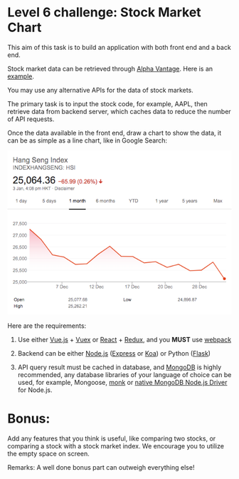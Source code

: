 # Level 6 challenge: Stock Market Chart

This aim of this task is to build an application with both front end and a back end.

Stock market data can be retrieved through [Alpha Vantage](https://www.alphavantage.co/). Here is an [example](https://www.alphavantage.co/query?function=TIME_SERIES_MONTHLY&symbol=MSFT&apikey=demo).

You may use any alternative APIs for the data of stock markets.

The primary task is to input the stock code, for example, AAPL, then retrieve data from backend server, which caches data to reduce the number of API requests.

Once the data available in the front end, draw a chart to show the data, it can be as simple as a line chart, like in Google Search:

![Apple Inc.](./aapl.png)

Here are the requirements:

1. Use either [Vue.js](https://vuejs.org/) + [Vuex](https://vuex.vuejs.org/) or [React](https://reactjs.org/) + [Redux](https://redux.js.org/), and you **MUST** use [webpack](https://webpack.js.org/)

1. Backend can be either [Node.js](https://nodejs.org/en/) ([Express](https://expressjs.com/) or [Koa](https://koajs.com/)) or Python ([Flask](http://flask.pocoo.org/))

1. API query result must be cached in database, and [MongoDB](https://www.mongodb.com/) is highly recommended, any database libraries of your language of choice can be used, for example, Mongoose, [monk](https://automattic.github.io/monk/) or [native MongoDB Node.js Driver](https://mongodb.github.io/node-mongodb-native/) for Node.js.

# Bonus:

Add any features that you think is useful, like comparing two stocks, or comparing a stock with a stock market index. We encourage you to utilize the empty space on screen.

Remarks: A well done bonus part can outweigh everything else!
